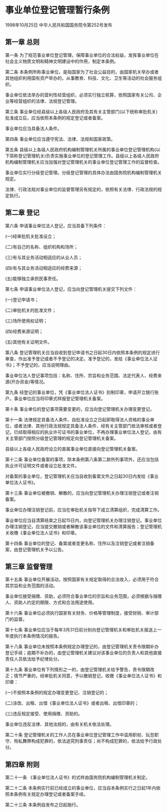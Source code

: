 # 事业单位登记管理暂行条例

1998年10月25日 中华人民共和国国务院令第252号发布　



## 第一章 总则

第一条 为了规范事业单位登记管理，保障事业单位的合法权益，发挥事业单位在社会主义物质文明和精神文明建设中的作用，制定本条例。

第二条 本条例所称事业单位，是指国家为了社会公益目的，由国家机关举办或者其他组织利用国有资产举办的，从事教育、科技、文化、卫生等活动的社会服务组织。

事业单位依法举办的营利性经营组织，必须实行独立核算，依照国家有关公司、企业等经营组织的法律、法规登记管理。

第三条 事业单位经县级以上各级人民政府及其有关主管部门(以下统称审批机关)批准成立后，应当依照本条例的规定登记或者备案。

事业单位应当具备法人条件。

第四条 事业单位应当遵守宪法、法律、法规和国家政策。

第五条 县级以上各级人民政府机构编制管理机关所属的事业单位登记管理机构(以下简称登记管理机关)负责实施事业单位的登记管理工作。县级以上各级人民政府机构编制管理机关应当加强对登记管理机关的事业单位登记管理工作的监督检查。

事业单位实行分级登记管理。分级登记管理的具体办法由国务院机构编制管理机关规定。

法律、行政法规对事业单位的监督管理另有规定的，依照有关法律、行政法规的规定执行。

## 第二章 登记

第六条 申请事业单位法人登记，应当具备下列条件：

(一)经审批机关批准设立；

(二)有自己的名称、组织机构和场所；

(三)有与其业务活动相适应的从业人员；

(四)有与其业务活动相适应的经费来源；

(五)能够独立承担民事责任。

第七条 申请事业单位法人登记，应当向登记管理机关提交下列文件：

(一)登记申请书；

(二)审批机关的批准文件；

(三)场所使用权证明；

(四)经费来源证明；

(五)其他有关证明文件。

第八条 登记管理机关应当自收到登记申请书之日起30日内依照本条例的规定进行审查，作出准予登记或者不予登记的决定。准予登记的，发给《事业单位法人证书》；不予登记的，应当说明理由。

事业单位法人登记事项包括：名称、住所、宗旨和业务范围、法定代表人、经费来源(开办资金)等情况。

第九条 经登记的事业单位，凭《事业单位法人证书》刻制印章，申请开立银行账户。事业单位应当将印章式样报登记管理机关备案。

第十条 事业单位的登记事项需要变更的，应当向登记管理机关办理变更登记。

第十一条 法律规定具备法人条件、自批准设立之日起即取得法人资格的事业单位，或者法律、其他行政法规规定具备法人条件、经有关主管部门依法审核或者登记，已经取得相应的执业许可证书的事业单位，不再办理事业单位法人登记，由有关主管部门按照分级登记管理的规定向登记管理机关备案。

县级以上各级人民政府设立的直属事业单位直接向登记管理机关备案。

第十二条 事业单位备案的事项，除本条例第八条第二款所列事项外，还应当包括执业许可证明文件或者设立批准文件。

对备案的事业单位，登记管理机关应当自收到备案文件之日起30日内发给《事业单位法人证书》。

第十三条 事业单位被撤销、解散的，应当向登记管理机关办理注销登记或者注销备案。

事业单位办理注销登记前，应当在审批机关指导下成立清算组织，完成清算工作。

事业单位应当自清算结束之日起15日内，向登记管理机关办理注销登记。事业单位办理注销登记，应当提交撤销或者解散该事业单位的文件和清算报告；登记管理机关收缴《事业单位法人证书》和印章。

第十四条 事业单位的登记、备案或者变更名称、住所以及注销登记或者注销备案，由登记管理机关予以公告。

## 第三章 监督管理

第十五条 事业单位开展活动，按照国家有关规定取得的合法收入，必须用于符合其宗旨和业务范围的活动。

事业单位接受捐赠、资助，必须符合事业单位的宗旨和业务范围，必须根据与捐赠人、资助人约定的期限、方式和合法用途使用。

第十六条 事业单位必须执行国家有关财务、价格等管理制度，接受财税、审计部门的监督。

第十七条 事业单位应当于每年3月31日前分别向登记管理机关和审批机关报送上一年度执行本条例情况的报告。

第十八条 事业单位未按照本条例规定办理登记的，由登记管理机关责令限期补办登记手续；逾期不补办的，由登记管理机关建议对该事业单位的负责人和其他直接责任人员依法给予纪律处分。

第十九条 事业单位有下列情形之一的，由登记管理机关给予警告，责令限期改正；情节严重的，经审批机关同意，予以撤销登记，收缴《事业单位法人证书》和印章：

(一)不按照本条例的规定办理变更登记、注销登记的；

(二)涂改、出租、出借《事业单位法人证书》或者出租、出借印章的；

(三)违反规定接受、使用捐赠、资助的。

事业单位违反法律、其他法规的，由有关机关依法处理。

第二十条 登记管理机关的工作人员在事业单位登记管理工作中滥用职权、玩忽职守、徇私舞弊构成犯罪的，依法追究刑事责任；尚不构成犯罪的，依法给予行政处分。

## 第四章 附则

第二十一条 《事业单位法人证书》的式样由国务院机构编制管理机关制定。

第二十二条 本条例实行前已经成立的事业单位，应当自本条例实行之日起1年内依照本条例有关规定办理登记或者备案手续。

第二十三条 本条例自发布之日起施行。
